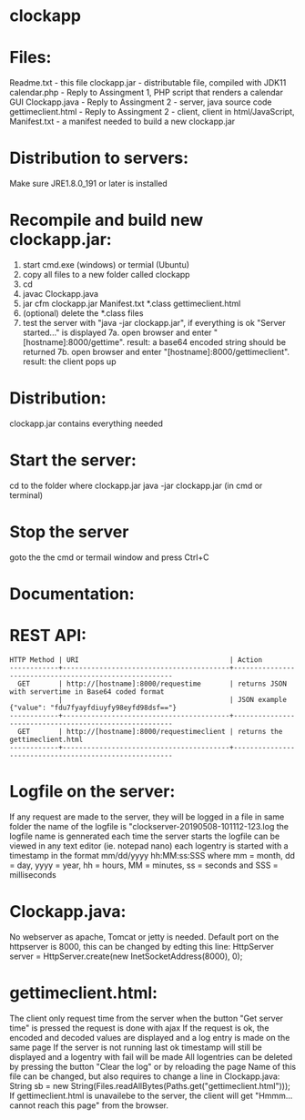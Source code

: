 # clockapp

# Files:
Readme.txt         - this file
clockapp.jar       - distributable file, compiled with JDK11
calendar.php       - Reply to Assingment 1, PHP script that renders a calendar GUI
Clockapp.java      - Reply to Assingment 2 - server, java source code
gettimeclient.html - Reply to Assingment 2 - client, client in html/JavaScript, 
Manifest.txt       - a manifest needed to build a new clockapp.jar


# Distribution to servers:
Make sure JRE1.8.0_191 or later is installed

# Recompile and build new clockapp.jar:
1. start cmd.exe (windows) or termial (Ubuntu)
2. copy all files to a new folder called clockapp
3. cd <to clockapp folder>
4. javac Clockapp.java
5. jar cfm clockapp.jar Manifest.txt *.class gettimeclient.html
6. (optional) delete the *.class files
7. test the server with "java -jar clockapp.jar", if everything is ok "Server started..." is displayed
7a. open browser and enter "[hostname]:8000/gettime". result: a base64 encoded string should be returned
7b. open browser and enter "[hostname]:8000/gettimeclient". result: the client pops up

# Distribution:
   clockapp.jar contains everything needed
   
# Start the server:
   cd to the folder where clockapp.jar
   java -jar clockapp.jar (in cmd or terminal)

# Stop the server
   goto the the cmd or termail window and press Ctrl+C


# Documentation:

# REST API:
    HTTP Method | URI                                     | Action
    ------------+-----------------------------------------+-------------------------------------------------------
      GET       | http://[hostname]:8000/requestime       | returns JSON with servertime in Base64 coded format
                |                                         | JSON example {"value": "fdu7fyayfdiuyfy98eyfd98dsf=="}
    ------------+-----------------------------------------+-------------------------------------------------------
      GET       | http://[hostname]:8000/requestimeclient | returns the gettimeclient.html 
    ------------+-----------------------------------------+-------------------------------------------------------


# Logfile on the server:
If any request are made to the server, they will be logged in a file in same folder
the name of the logfile is "clockserver-20190508-101112-123.log
the logfile name is gennerated each time the server starts
the logfile can be viewed in any text editor (ie. notepad nano)
each logentry is started with a timestamp in the format mm/dd/yyyy hh:MM:ss:SSS 
where mm = month, dd = day, yyyy = year, hh = hours, MM = minutes, ss = seconds and SSS = milliseconds


# Clockapp.java:
No webserver as apache, Tomcat or jetty is needed.
Default port on the httpserver is 8000, this can be changed by edting this line:
            HttpServer server = HttpServer.create(new InetSocketAddress(8000), 0);


# gettimeclient.html:
The client only request time from the server when the button "Get server time" is pressed
the request is done with ajax
If the request is ok, the encoded and decoded values are displayed and a log entry is made on the same page
If the server is not running last ok timestamp will still be displayed and a logentry with fail will be made
All logentries can be deleted by pressing the button "Clear the log" or by reloading the page
Name of this file can be changed, but also requires to change a line in Clockapp.java:
            String sb = new String(Files.readAllBytes(Paths.get("gettimeclient.html")));
If gettimeclient.html is unavailebe to the server, the client will get "Hmmm... cannot reach this page" from the browser.







